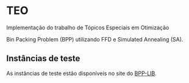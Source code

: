 # TEO
Implementação do trabalho de Tópicos Especiais em Otimização

Bin Packing Problem (BPP) utilizando FFD e Simulated Annealing (SA).

## Instâncias de teste
As instâncias de teste estão disponíveis no site do [BPP-LIB](http://or.dei.unibo.it/library/bpplib).

